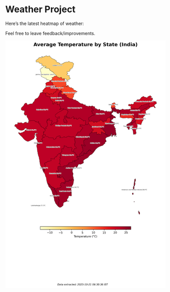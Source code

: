 # Weather Project

Here’s the latest heatmap of weather:

Feel free to leave feedback/improvements.

![India Heatmap](docs/assets/india_heatmap.png?v=F6DB37)
